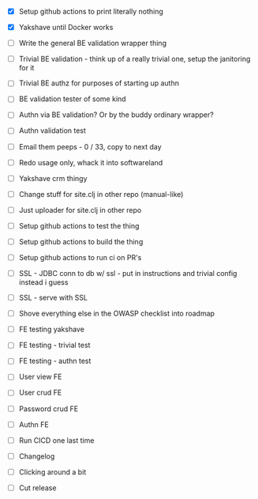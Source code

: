 - [x] Setup github actions to print literally nothing

- [x] Yakshave until Docker works
- [ ] Write the general BE validation wrapper thing
- [ ] Trivial BE validation - think up of a really trivial one, setup the janitoring for it
- [ ] Trivial BE authz for purposes of starting up authn
- [ ] BE validation tester of some kind
- [ ] Authn via BE validation? Or by the buddy ordinary wrapper?
- [ ] Authn validation test
- [ ] Email them peeps - 0 / 33, copy to next day

- [ ] Redo usage only, whack it into softwareland
- [ ] Yakshave crm thingy
- [ ] Change stuff for site.clj in other repo (manual-like)
- [ ] Just uploader for site.clj in other repo
- [ ] Setup github actions to test the thing
- [ ] Setup github actions to build the thing
- [ ] Setup github actions to run ci on PR's

- [ ] SSL - JDBC conn to db w/ ssl - put in instructions and trivial config instead i guess
- [ ] SSL - serve with SSL
- [ ] Shove everything else in the OWASP checklist into roadmap
- [ ] FE testing yakshave
- [ ] FE testing - trivial test
- [ ] FE testing - authn test
- [ ] User view FE
- [ ] User crud FE
- [ ] Password crud FE
- [ ] Authn FE

- [ ] Run CICD one last time
- [ ] Changelog
- [ ] Clicking around a bit
- [ ] Cut release
